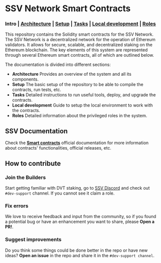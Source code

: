 # SSV Network Smart Contracts

### Intro | [Architecture](./docs/architecture.md) | [Setup](./docs/setup.md) | [Tasks](./docs/tasks.md) | [Local development](./docs/local-dev.md) | [Roles](./docs/roles.md)

This repository contains the Solidity smart contracts for the SSV Network. The SSV Network is a decentralized network for the operation of Ethereum validators. It allows for secure, scalable, and decentralized staking on the Ethereum blockchain. The key elements of this system are represented through several Ethereum smart contracts, all of which are outlined below.

The documentation is divided into different sections:

- **Architecture** Provides an overview of the system and all its components.
- **Setup** The basic setup of the repository to be able to compile the contracts, run tests, etc.
- **Tasks** Detailed instructions to run useful tools, deploy, and upgrade the contracts.
- **Local development** Guide to setup the local environment to work with the contracts.
- **Roles** Detailed information about the privileged roles in the system.

## SSV Documentation

Check the **[Smart contracts](https://docs.ssv.network/developers/smart-contracts)** official documentation for more information about contracts' functionalities, official releases, etc.

## How to contribute

### Join the Builders

Start getting familiar with DVT staking, go to [SSV Discord](https://discord.gg/invite/ssvnetworkofficial) and check out `#dev-support` channel. If you cannot see it claim a role.

### Fix errors

We love to receive feedback and input from the community, so if you found a potential bug or have an enhancement you want to share, please **Open a PR!**.

### Suggest improvements

Do you think some things could be done better in the repo or have new ideas?
**Open an issue** in the repo and share it in the `#dev-support channel`.